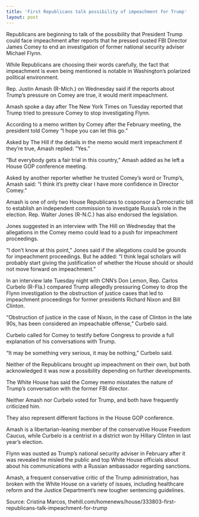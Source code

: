 ```yaml
---
title: 'First Republicans talk possibility of impeachment for Trump'
layout: post
---
```


Republicans are beginning to talk of the possibility that President Trump could face impeachment after reports that he pressed ousted FBI Director James Comey to end an investigation of former national security adviser Michael Flynn.

While Republicans are choosing their words carefully, the fact that impeachment is even being mentioned is notable in Washington’s polarized political environment.

Rep. Justin Amash (R-Mich.) on Wednesday said if the reports about Trump’s pressure on Comey are true, it would merit impeachment.

Amash spoke a day after The New York Times on Tuesday reported that Trump tried to pressure Comey to stop investigating Flynn.

According to a memo written by Comey after the February meeting, the president told Comey “I hope you can let this go.”

Asked by The Hill if the details in the memo would merit impeachment if they’re true, Amash replied: “Yes.”

“But everybody gets a fair trial in this country,” Amash added as he left a House GOP conference meeting.

Asked by another reporter whether he trusted Comey’s word or Trump’s, Amash said: “I think it’s pretty clear I have more confidence in Director Comey.”

Amash is one of only two House Republicans to cosponsor a Democratic bill to establish an independent commission to investigate Russia’s role in the election. Rep. Walter Jones (R-N.C.) has also endorsed the legislation.

Jones suggested in an interview with The Hill on Wednesday that the allegations in the Comey memo could lead to a push for impeachment proceedings.

“I don’t know at this point,” Jones said if the allegations could be grounds for impeachment proceedings. But he added: “I think legal scholars will probably start giving the justification of whether the House should or should not move forward on impeachment.”

In an interview late Tuesday night with CNN’s Don Lemon, Rep. Carlos Curbelo (R-Fla.) compared Trump allegedly pressuring Comey to drop the Flynn investigation to the obstruction of justice cases that led to impeachment proceedings for former presidents Richard Nixon and Bill Clinton.

“Obstruction of justice in the case of Nixon, in the case of Clinton in the late 90s, has been considered an impeachable offense,” Curbelo said.

Curbelo called for Comey to testify before Congress to provide a full explanation of his conversations with Trump.

“It may be something very serious, it may be nothing,” Curbelo said.

Neither of the Republicans brought up impeachment on their own, but both acknowledged it was now a possibility depending on further developments.

The White House has said the Comey memo misstates the nature of Trump’s conversation with the former FBI director.

Neither Amash nor Curbelo voted for Trump, and both have frequently criticized him.

They also represent different factions in the House GOP conference.

Amash is a libertarian-leaning member of the conservative House Freedom Caucus, while Curbelo is a centrist in a district won by Hillary Clinton in last year’s election.

Flynn was ousted as Trump’s national security adviser in February after it was revealed he misled the public and top White House officials about about his communications with a Russian ambassador regarding sanctions.

Amash, a frequent conservative critic of the Trump administration, has broken with the White House on a variety of issues, including healthcare reform and the Justice Department’s new tougher sentencing guidelines.

Source: Cristina Marcos, thehill.com/homenews/house/333803-first-republicans-talk-impeachment-for-trump